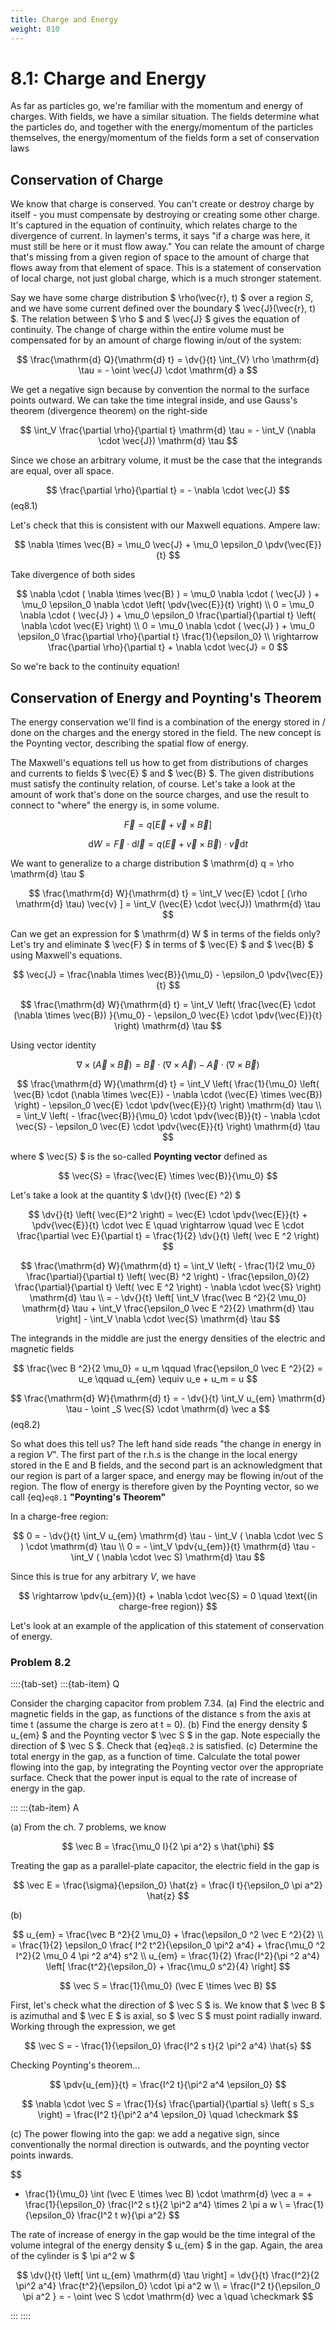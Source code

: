 ```yaml
---
title: Charge and Energy
weight: 810
---
```


# 8.1: Charge and Energy

As far as particles go, we're familiar with the momentum and energy of charges. With fields, we have a similar situation. The fields determine what the particles do, and together with the energy/momentum of the particles themselves, the energy/momentum of the fields form a set of conservation laws

## Conservation of Charge

We know that charge is conserved. You can't create or destroy charge by itself - you must compensate by destroying or creating some other charge. It's captured in the equation of continuity, which relates charge to the divergence of current. In laymen's terms, it says "if a charge was here, it must still be here or it must flow away." You can relate the amount of charge that's missing from a given region of space to the amount of charge that flows away from that element of space. This is a statement of conservation of local charge, not just global charge, which is a much stronger statement.

Say we have some charge distribution $ \rho(\vec{r}, t) $ over a region _S_, and we have some current defined over the boundary $ \vec{J}(\vec{r}, t) $. The relation between $ \rho $ and $ \vec{J} $ gives the equation of continuity. The change of charge within the entire volume must be compensated for by an amount of charge flowing in/out of the system:


$$
\frac{\mathrm{d} Q}{\mathrm{d} t} = \dv{}{t} \int_{V} \rho \mathrm{d} \tau = - \oint \vec{J} \cdot \mathrm{d} a
$$


We get a negative sign because by convention the normal to the surface points outward. We can take the time integral inside, and use Gauss's theorem (divergence theorem) on the right-side


$$
\int_V \frac{\partial \rho}{\partial t} \mathrm{d} \tau = - \int_V (\nabla \cdot  \vec{J}) \mathrm{d} \tau
$$


Since we chose an arbitrary volume, it must be the case that the integrands are equal, over all space.


$$
\frac{\partial \rho}{\partial t} = - \nabla \cdot  \vec{J} 
$$ (eq8.1)


Let's check that this is consistent with our Maxwell equations. Ampere law:

$$
\nabla \times  \vec{B} = \mu_0 \vec{J} + \mu_0 \epsilon_0 \pdv{\vec{E}}{t}
$$

Take divergence of both sides

$$
\nabla \cdot ( \nabla \times  \vec{B} ) = \mu_0 \nabla \cdot ( \vec{J} ) + \mu_0 \epsilon_0 \nabla \cdot  \left( \pdv{\vec{E}}{t} \right) \\
0 = \mu_0 \nabla \cdot ( \vec{J} ) + \mu_0 \epsilon_0 \frac{\partial}{\partial t} \left( \nabla \cdot  \vec{E} \right) \\
0 = \mu_0 \nabla \cdot ( \vec{J} ) + \mu_0 \epsilon_0 \frac{\partial \rho}{\partial t} \frac{1}{\epsilon_0} \\
\rightarrow \frac{\partial \rho}{\partial t} + \nabla \cdot  \vec{J} = 0
$$

So we're back to the continuity equation!

## Conservation of Energy and Poynting's Theorem

The energy conservation we'll find is a combination of the energy stored in / done on the charges and the energy stored in the field. The new concept is the Poynting vector, describing the spatial flow of energy.

The Maxwell's equations tell us how to get from distributions of charges and currents to fields $ \vec{E} $ and $ \vec{B} $. The given distributions must satisfy the continuity relation, of course. Let's take a look at the amount of work that's done on the source charges, and use the result to connect to "where" the energy is, in some volume.


$$
\vec{F} = q [ \vec{E} + \vec{v} \times \vec{B} ]
$$


$$
\mathrm{d} W = \vec{F} \cdot \mathrm{d} \vec{l} = q ( \vec{E} + \vec{v} \times \vec{B} ) \cdot \vec{v} \mathrm{d} t
$$

We want to generalize to a charge distribution $ \mathrm{d} q = \rho \mathrm{d} \tau $ 

$$
\frac{\mathrm{d} W}{\mathrm{d} t} = \int_V \vec{E} \cdot [ (\rho \mathrm{d} \tau) \vec{v} ] = \int_V (\vec{E} \cdot \vec{J}) \mathrm{d} \tau
$$

Can we get an expression for $ \mathrm{d} W $ in terms of the fields only? Let's try and eliminate $ \vec{F} $ in terms of $ \vec{E} $ and $ \vec{B} $ using Maxwell's equations.

$$
\vec{J} = \frac{\nabla \times  \vec{B}}{\mu_0} - \epsilon_0 \pdv{\vec{E}}{t}
$$


$$
\frac{\mathrm{d} W}{\mathrm{d} t} = \int_V \left( \frac{\vec{E} \cdot (\nabla \times  \vec{B}) }{\mu_0} - \epsilon_0 \vec{E} \cdot \pdv{\vec{E}}{t} \right) \mathrm{d} \tau
$$


Using vector identity

$$
\nabla \times  (\vec{A} \times \vec{B}) = \vec{B} \cdot (\nabla \times  \vec{A}) - \vec{A} \cdot (\nabla \times  \vec{B})
$$


$$
\frac{\mathrm{d} W}{\mathrm{d} t} = \int_V \left( \frac{1}{\mu_0} \left( \vec{B} \cdot (\nabla \times  \vec{E}) - \nabla \cdot  (\vec{E} \times \vec{B}) \right) - \epsilon_0 \vec{E} \cdot \pdv{\vec{E}}{t} \right) \mathrm{d} \tau \\
= \int_V \left( - \frac{\vec{B}}{\mu_0} \cdot \pdv{\vec{B}}{t} - \nabla \cdot  \vec{S} - \epsilon_0 \vec{E} \cdot \pdv{\vec{E}}{t} \right) \mathrm{d} \tau
$$

where $ \vec{S} $ is the so-called __Poynting vector__ defined as

$$
\vec{S} = \frac{\vec{E} \times \vec{B}}{\mu_0}
$$

Let's take a look at the quantity $ \dv{}{t} (\vec{E} ^2) $ 

$$
\dv{}{t} \left( \vec{E}^2 \right) = \vec{E} \cdot \pdv{\vec{E}}{t} + \pdv{\vec{E}}{t} \cdot \vec E \quad \rightarrow \quad \vec E \cdot \frac{\partial \vec E}{\partial t} = \frac{1}{2} \dv{}{t} \left( \vec E ^2 \right)
$$


$$
\frac{\mathrm{d} W}{\mathrm{d} t} = \int_V  \left( - \frac{1}{2 \mu_0} \frac{\partial}{\partial t} \left( \vec{B} ^2 \right) - \frac{\epsilon_0}{2} \frac{\partial}{\partial t} \left( \vec E ^2 \right) - \nabla \cdot  \vec{S} \right) \mathrm{d} \tau \\
 = - \dv{}{t} \left[ \int_V \frac{\vec B ^2}{2 \mu_0} \mathrm{d} \tau + \int_V \frac{\epsilon_0 \vec E ^2}{2} \mathrm{d} \tau \right] - \int_V \nabla \cdot  \vec{S} \mathrm{d} \tau
$$

The integrands in the middle are just the energy densities of the electric and magnetic fields

$$
\frac{\vec B ^2}{2 \mu_0} = u_m \qquad \frac{\epsilon_0 \vec E ^2}{2}  = u_e \qquad u_{em} \equiv u_e + u_m = u
$$


$$
\frac{\mathrm{d} W}{\mathrm{d} t} = - \dv{}{t} \int_V u_{em} \mathrm{d} \tau - \oint _S \vec{S} \cdot \mathrm{d} \vec a 
$$ (eq8.2)

So what does this tell us? The left hand side reads "the change in energy in a region _V_". The first part of the r.h.s is the change in the local energy stored in the E and B fields, and the second part is an acknowledgment that our region is part of a larger space, and energy may be flowing in/out of the region. The flow of energy is therefore given by the Poynting vector, so we call {eq}`eq8.1` __"Poynting's Theorem"__

In a charge-free region:

$$
0 = - \dv{}{t} \int_V u_{em} \mathrm{d} \tau - \int_V ( \nabla \cdot  \vec S ) \cdot \mathrm{d} \tau \\
0 = - \int_V \pdv{u_{em}}{t} \mathrm{d} \tau - \int_V ( \nabla \cdot  \vec S) \mathrm{d} \tau
$$

Since this is true for any arbitrary _V_, we have

$$
\rightarrow \pdv{u_{em}}{t} + \nabla \cdot  \vec{S} = 0 \quad \text{(in charge-free region)}
$$


Let's look at an example of the application of this statement of conservation of energy.

### Problem 8.2

::::{tab-set}
:::{tab-item} Q

Consider the charging capacitor from problem 7.34. (a) Find the electric and magnetic fields in the gap, as functions of the distance s from the axis at time t (assume the charge is zero at t = 0). (b) Find the energy density $ u_{em} $ and the Poynting vector $ \vec S $ in the gap. Note especially the direction of $ \vec S $. Check that {eq}`eq8.2` is satisfied. (c) Determine the total energy in the gap, as a function of time. Calculate the total power flowing into the gap, by integrating the Poynting vector over the appropriate surface. Check that the power input is equal to the rate of increase of energy in the gap.

:::
:::{tab-item} A

(a) From the ch. 7 problems, we know

$$
\vec B = \frac{\mu_0 I}{2 \pi a^2} s \hat{\phi}
$$

Treating the gap as a parallel-plate capacitor, the electric field in the gap is

$$
\vec E = \frac{\sigma}{\epsilon_0} \hat{z} = \frac{I t}{\epsilon_0 \pi a^2} \hat{z}
$$


(b)

$$
u_{em} = \frac{\vec B ^2}{2 \mu_0} + \frac{\epsilon_0 ^2 \vec E ^2}{2}  \\
= \frac{1}{2} \epsilon_0 \frac{ I^2 t^2}{\epsilon_0 \pi^2 a^4} + \frac{\mu_0 ^2 I^2}{2 \mu_0 4 \pi ^2 a^4} s^2 \\
u_{em} = \frac{1}{2} \frac{I^2}{\pi ^2 a^4} \left[ \frac{t^2}{\epsilon_0} + \frac{\mu_0 s^2}{4} \right]
$$


$$
\vec S = \frac{1}{\mu_0} (\vec E \times \vec B)
$$

First, let's check what the direction of $ \vec S $  is. We know that $ \vec B $  is azimuthal and $ \vec E $ is axial, so $ \vec S $ must point radially inward. Working through the expression, we get

$$
\vec S = - \frac{1}{\epsilon_0} \frac{I^2 s t}{2 \pi^2 a^4} \hat{s}
$$

Checking Poynting's theorem...

$$
\pdv{u_{em}}{t} = \frac{I^2 t}{\pi^2 a^4 \epsilon_0} 
$$


$$
\nabla \cdot  \vec S = \frac{1}{s} \frac{\partial}{\partial s} \left( s S_s \right) = \frac{I^2 t}{\pi^2 a^4 \epsilon_0} \quad \checkmark
$$

(c) The power flowing into the gap: we add a negative sign, since conventionally the normal direction is outwards, and the poynting vector points inwards.

$$
- \frac{1}{\mu_0} \int (\vec E \times \vec B) \cdot \mathrm{d} \vec a = + \frac{1}{\epsilon_0} \frac{I^2 s t}{2 \pi^2 a^4} \times 2 \pi a w \\
= \frac{1}{\epsilon_0} \frac{I^2 t w}{\pi a^2}
$$

The rate of increase of energy in the gap would be the time integral of the volume integral of the energy density $ u_{em} $ in the gap. Again, the area of the cylinder is $ \pi a^2 w $ 

$$
\dv{}{t} \left[ \int u_{em} \mathrm{d} \tau \right] = \dv{}{t} \frac{I^2}{2 \pi^2 a^4} \frac{t^2}{\epsilon_0} \cdot \pi a^2 w \\ 
= \frac{I^2 t}{\epsilon_0 \pi a^2 } = - \oint \vec S \cdot \mathrm{d} \vec a \quad \checkmark
$$


:::
::::


    

